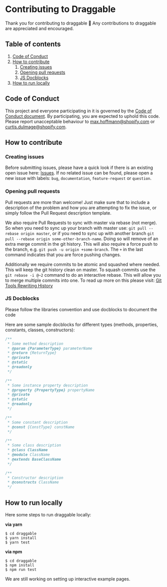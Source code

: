 # Contributing to Draggable

Thank you for contributing to draggable :tada: Any contributions to draggable are
appreciated and encouraged.

## Table of contents

1. [Code of Conduct](#code-of-conduct)
2. [How to contribute](#how-to-contribute)
   1. [Creating issues](#creating-issues)
   2. [Opening pull requests](#opening-pull-requests)
   3. [JS Docblocks](#js-docblocks)
3. [How to run locally](#how-to-run-locally)

## Code of Conduct

This project and everyone participating in it is governed by the [Code of Conduct document](https://github.com/Shopify/draggable/blob/master/CODE_OF_CONDUCT.md).
By participating, you are expected to uphold this code. Please report unacceptable behaviour to max.hoffmann@shopify.com or curtis.dulmage@shopify.com.

## How to contribute

### Creating issues

Before submitting issues, please have a quick look if there is an existing open issue here: [Issues](https://github.com/Shopify/draggable/issues). If no related issue can be found,
please open a new issue with labels: `bug`, `documentation`, `feature-request` or `question`.

### Opening pull requests

Pull requests are more than welcome! Just make sure that to include a description of the problem and how you are attempting to fix the issue, or
simply follow the Pull Request description template.

We also require Pull Requests to sync with master via rebase (not merge). So when you need to sync up your branch with master use: `git pull --rebase origin master`,
or if you need to sync up with another branch `git pull --rebase origin some-other-branch-name`. Doing so will remove of an extra merge commit in the git history.
This will also require a force push to the branch, e.g. `git push -u origin +some-branch`. The `+` in the last command indicates that you are force pushing changes.

Additionally we require commits to be atomic and squashed where needed. This will keep the git history clean on master. To squash commits use the `git rebase -i @~2`
command to do an interactive rebase. This will allow you to merge multiple commits into one. To read up more on this please visit: [Git Tools Rewriting History](https://git-scm.com/book/en/v2/Git-Tools-Rewriting-History)

### JS Docblocks

Please follow the libraries convention and use docblocks to document the code

Here are some sample docblocks for different types (methods, properties, constants, classes, constructors):

```js
/**
 * Some method description
 * @param {ParameterType} parameterName
 * @return {ReturnType}
 * @private
 * @static
 * @readonly
 */

/**
 * Some instance property description
 * @property {PropertyType} propertyName
 * @private
 * @static
 * @readonly
 */

/**
 * Some constant description
 * @const {ConstType} constName
 */

/**
 * Some class description
 * @class ClassName
 * @module ClassName
 * @extends BaseClassName
 */

/**
 * Constructor description
 * @constructs ClassName
 */
```

## How to run locally

Here some steps to run draggable locally:

**via yarn**

```
$ cd draggable
$ yarn install
$ yarn test
```

**via npm**

```
$ cd draggable
$ npm install
$ npm run test
```

We are still working on setting up interactive example pages.
